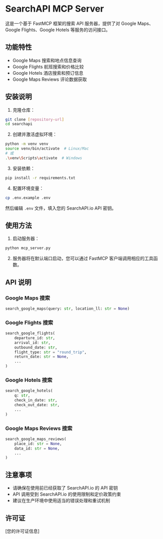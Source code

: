 # SearchAPI MCP Server

这是一个基于 FastMCP 框架的搜索 API 服务器，提供了对 Google Maps、Google Flights、Google Hotels 等服务的访问接口。

## 功能特性

- Google Maps 搜索和地点信息查询
- Google Flights 航班搜索和价格比较
- Google Hotels 酒店搜索和预订信息
- Google Maps Reviews 评论数据获取

## 安装说明

1. 克隆仓库：
```bash
git clone [repository-url]
cd searchapi
```

2. 创建并激活虚拟环境：
```bash
python -m venv venv
source venv/bin/activate  # Linux/Mac
# 或
.\venv\Scripts\activate  # Windows
```

3. 安装依赖：
```bash
pip install -r requirements.txt
```

4. 配置环境变量：
```bash
cp .env.example .env
```
然后编辑 `.env` 文件，填入您的 SearchAPI.io API 密钥。

## 使用方法

1. 启动服务器：
```bash
python mcp_server.py
```

2. 服务器将在默认端口启动，您可以通过 FastMCP 客户端调用相应的工具函数。

## API 说明

### Google Maps 搜索
```python
search_google_maps(query: str, location_ll: str = None)
```

### Google Flights 搜索
```python
search_google_flights(
    departure_id: str,
    arrival_id: str,
    outbound_date: str,
    flight_type: str = "round_trip",
    return_date: str = None,
    ...
)
```

### Google Hotels 搜索
```python
search_google_hotels(
    q: str,
    check_in_date: str,
    check_out_date: str,
    ...
)
```

### Google Maps Reviews 搜索
```python
search_google_maps_reviews(
    place_id: str = None,
    data_id: str = None,
    ...
)
```

## 注意事项

- 请确保在使用前已经获取了 SearchAPI.io 的 API 密钥
- API 调用受到 SearchAPI.io 的使用限制和定价政策约束
- 建议在生产环境中使用适当的错误处理和重试机制

## 许可证

[您的许可证信息] 